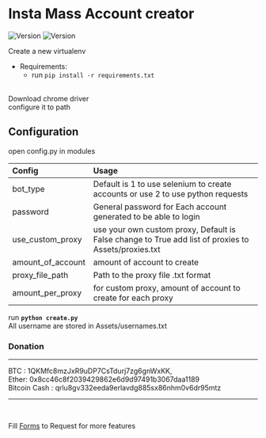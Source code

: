 # Insta Mass Account creator
![Version](https://img.shields.io/badge/version-1.1.0-brightgreen.svg?style=flat-square)
![Version](https://img.shields.io/badge/release-beta-green.svg?style=flat-square)

Create a new virtualenv

- Requirements:<br>
  - run `pip install -r requirements.txt`
<br>
Download chrome driver<br> 
configure it to path<br> 



## Configuration
open config.py in modules

| Config | Usage |
| :---         |  :---     |
| bot_type| Default is 1 to use selenium to create accounts or use 2 to use python requests|
| password | General password for Each account generated to be able to login |
| use_custom_proxy | use your own custom proxy, Default is False change to True add list of proxies to Assets/proxies.txt |
| amount_of_account | amount of account to create |  
| proxy_file_path | Path to the proxy file .txt format |
| amount_per_proxy| for custom proxy, amount of account to create for each proxy |


run <strong>`python create.py`</strong>
<br>
All username are stored in Assets/usernames.txt

### Donation
<hr>
BTC : 1QKMfc8mzJxR9uDP7CsTdurj7zg6gnWxKK,
<br>
Ether: 0x8cc46c8f2039429862e6d9d97491b3067daa1189 
<br>
Bitcoin Cash : qrlu8gv332eeda9erlavdg885sx86nhm0v6dr95mtz
<hr>
<br>

Fill <a href="https://goo.gl/forms/ZgL8r2DjuaM7xl9R2">Forms</a> to Request for more features


